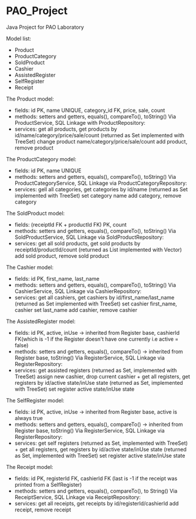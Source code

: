# PAO_Project
Java Project for PAO Laboratory

Model list:

- Product
- ProductCategory
- SoldProduct
- Cashier
- AssistedRegister
- SelfRegister
- Receipt

The Product model:

- fields: id PK, name UNIQUE, category_id FK, price, sale, count
- methods: setters and getters, equals(), compareTo(), toString()
Via ProductService, SQL Linkage with ProductRepository:
- services: get all products, get products by id/name/category/price/sale/count (returned as Set<Product> implemented with TreeSet)
            change product name/category/price/sale/count
            add product, remove product

The ProductCategory model:

- fields: id PK, name UNIQUE
- methods: setters and getters, equals(), compareTo(), toString()
Via ProductCategoryService, SQL Linkage via ProductCategoryRepository:
- services: gell all categories, get categories by id/name (returned as Set<ProductCategory> implemented with TreeSet)
            set category name 
            add category, remove category
            
The SoldProduct model:

- fields: (receiptId FK + productId FK) PK, count
- methods: setters and getters, equals(), compareTo(), toString()
Via SoldProductService, SQL Linkage via SoldProductRepository:
- services: get all sold products, get sold products by receiptId/productId/count (returned as List<SoldProduct> implemented with Vector)
            add sold product, remove sold product
            
The Cashier model:

- fields: id PK, first_name, last_name
- methods: setters and getters, equals(), compareTo(), toString()
Via CashierService, SQL Linkage via CashierRepository:
- services: get all cashiers, get cashiers by id/first_name/last_name (returned as Set<Cashier> implemented with TreeSet)
            set cashier first_name, cashier set last_name
            add cashier, remove cashier
            
The AssistedRegister model:

- fields: id PK, active, inUse -> inherited from Register base, cashierId FK(which is -1 if the Register doesn't have one currently i.e active = false)
- methods: setters and getters, equals(), compareTo() -> inherited from Register base, toString()
Via RegisterService, SQL Linkage via RegisterRepository:
- services: get assisted registers (returned as Set<Register>, implemented with TreeSet) assign new cashier, drop current cashier 
          + get all registers, get registers by id/active state/inUse state (returned as Set<Register>, implemented with TreeSet)
          set register active state/inUse state
          
The SelfRegister model:

- fields: id PK, active, inUse -> inherited from Register base, active is always true
- methods: setters and getters, equals(), compareTo() -> inherited from Register base, toString()
Via RegisterService, SQL Linkage via RegisterRepository:
- services: get self registers (returned as Set<Register>, implemented with TreeSet) 
          + get all registers, get registers by id/active state/inUse state (returned as Set<Register>, implemented with TreeSet)
          set register active state/inUse state

The Receipt model:

- fields: id PK, registerId FK, cashierId FK (last is -1 if the receipt was printed from a SelfRegister)
- methods: setters and getters, equals(), compareTo(), to String()
Via ReceiptService, SQL Linkage via ReceiptRepository:
- services: get all receipts, get receipts by id/registerId/cashierId
            add receipt, remove receipt
